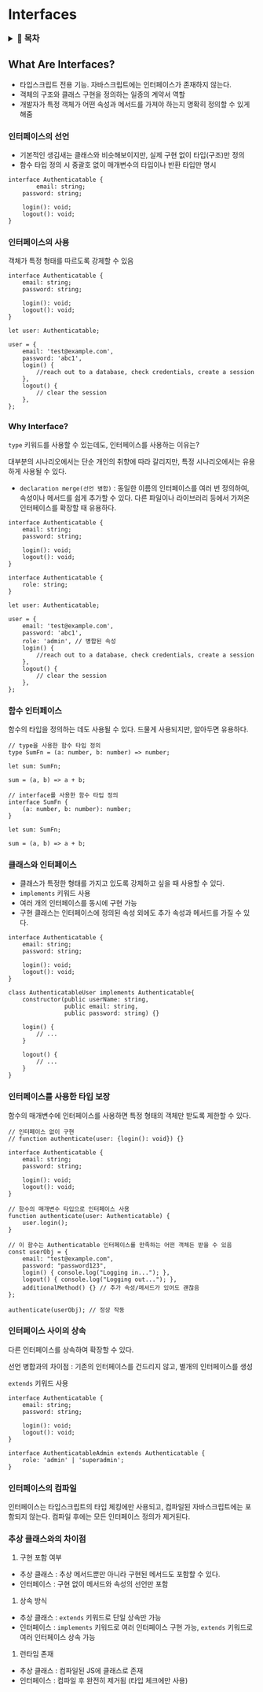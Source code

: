 # Interfaces

<details>
<summary style="cursor: pointer; font-weight: bold; font-size: 1.2em;">📑 목차</summary>

- [인터페이스란?(What Are Interfaces?)](#what-are-interfaces)
- [인터페이스의 선언](#인터페이스의-선언)
- [인터페이스의 사용](#인터페이스의-사용)
- [왜 인터페이스를 사용하는가?(Why Interface?)](#why-interface)
- [함수 인터페이스](#함수-인터페이스)
- [클래스와 인터페이스](#클래스와-인터페이스)
- [인터페이스를 사용한 타입 보장](#인터페이스를-사용한-타입-보장)
- [인터페이스 사이의 상속](#인터페이스-사이의-상속)
- [인터페이스의 컴파일](#인터페이스의-컴파일)
- [추상 클래스와의 차이점](#추상-클래스와의-차이점)
</details>

## What Are Interfaces?

- 타입스크립트 전용 기능. 자바스크립트에는 인터페이스가 존재하지 않는다.
- 객체의 구조와 클래스 구현을 정의하는 일종의 계약서 역할
- 개발자가 특정 객체가 어떤 속성과 메서드를 가져야 하는지 명확히 정의할 수 있게 해줌

### 인터페이스의 선언

- 기본적인 생김새는 클래스와 비슷해보이지만, 실제 구현 없이 타입(구조)만 정의
- 함수 타입 정의 시 중괄호 없이 매개변수의 타입이나 반환 타입만 명시

```tsx
interface Authenticatable {
		email: string;
    password: string;

    login(): void;
    logout(): void;
}
```

### 인터페이스의 사용

객체가 특정 형태를 따르도록 강제할 수 있음

```tsx
interface Authenticatable {
    email: string;
    password: string;

    login(): void;
    logout(): void;
}

let user: Authenticatable;

user = {
    email: 'test@example.com',
    password: 'abc1',
    login() {
        //reach out to a database, check credentials, create a session
    },
    logout() {
        // clear the session
    },
};
```

### Why Interface?

`type` 키워드를 사용할 수 있는데도, 인터페이스를 사용하는 이유는?

대부분의 시나리오에서는 단순 개인의 취향에 따라 갈리지만, 특정 시나리오에서는 유용하게 사용될 수 있다.

- `declaration merge(선언 병합)` : 동일한 이름의 인터페이스를 여러 번 정의하여, 속성이나 메서드를 쉽게 추가할 수 있다. 다른 파일이나 라이브러리 등에서 가져온 인터페이스를 확장할 때 유용하다.

```tsx
interface Authenticatable {
    email: string;
    password: string;

    login(): void;
    logout(): void;
}

interface Authenticatable {
    role: string;
}

let user: Authenticatable;

user = {
    email: 'test@example.com',
    password: 'abc1',
    role: 'admin', // 병합된 속성
    login() {
        //reach out to a database, check credentials, create a session
    },
    logout() {
        // clear the session
    },
};
```

### 함수 인터페이스

함수의 타입을 정의하는 데도 사용될 수 있다. 드물게 사용되지만, 알아두면 유용하다.

```tsx
// type을 사용한 함수 타입 정의
type SumFn = (a: number, b: number) => number;

let sum: SumFn;

sum = (a, b) => a + b;
```

```tsx
// interface를 사용한 함수 타입 정의
interface SumFn {
	(a: number, b: number): number;
}

let sum: SumFn;

sum = (a, b) => a + b;
```

### 클래스와 인터페이스

- 클래스가 특정한 형태를 가지고 있도록 강제하고 싶을 때 사용할 수 있다.
- `implements` 키워드 사용
- 여러 개의 인터페이스를 동시에 구현 가능
- 구현 클래스는 인터페이스에 정의된 속성 외에도 추가 속성과 메서드를 가질 수 있다.

```tsx
interface Authenticatable {
    email: string;
    password: string;

    login(): void;
    logout(): void;
}

class AuthenticatableUser implements Authenticatable{
    constructor(public userName: string,
                public email: string,
                public password: string) {}

    login() {
        // ...
    }

    logout() {
        // ...
    }
}
```

### 인터페이스를 사용한 타입 보장

함수의 매개변수에 인터페이스를 사용하면 특정 형태의 객체만 받도록 제한할 수 있다.

```tsx
// 인터페이스 없이 구현
// function authenticate(user: {login(): void}) {}

interface Authenticatable {
    email: string;
    password: string;

    login(): void;
    logout(): void;
}

// 함수의 매개변수 타입으로 인터페이스 사용
function authenticate(user: Authenticatable) {
    user.login();
}

// 이 함수는 Authenticatable 인터페이스를 만족하는 어떤 객체든 받을 수 있음
const userObj = {
    email: "test@example.com",
    password: "password123",
    login() { console.log("Logging in..."); },
    logout() { console.log("Logging out..."); },
    additionalMethod() {} // 추가 속성/메서드가 있어도 괜찮음
};

authenticate(userObj); // 정상 작동
```

### 인터페이스 사이의 상속

다른 인터페이스를 상속하여 확장할 수 있다.

선언 병합과의 차이점 : 기존의 인터페이스를 건드리지 않고, 별개의 인터페이스를 생성

`extends` 키워드 사용

```tsx
interface Authenticatable {
    email: string;
    password: string;

    login(): void;
    logout(): void;
}

interface AuthenticatableAdmin extends Authenticatable {
    role: 'admin' | 'superadmin';
}
```

### 인터페이스의 컴파일

인터페이스는 타입스크립트의 타입 체킹에만 사용되고, 컴파일된 자바스크립트에는 포함되지 않는다. 컴파일 후에는 모든 인터페이스 정의가 제거된다.

### 추상 클래스와의 차이점

1. 구현 포함 여부
- 추상 클래스 : 추상 메서드뿐만 아니라 구현된 메서드도 포함할 수 있다.
- 인터페이스 : 구현 없이 메서드와 속성의 선언만 포함
1. 상속 방식
- 추상 클래스 : `extends` 키워드로 단일 상속만 가능
- 인터페이스 : `implements` 키워드로 여러 인터페이스 구현 가능, `extends` 키워드로 여러 인터페이스 상속 가능
1. 런타임 존재
- 추상 클래스 : 컴파일된 JS에 클래스로 존재
- 인터페이스 : 컴파일 후 완전히 제거됨 (타입 체크에만 사용)
